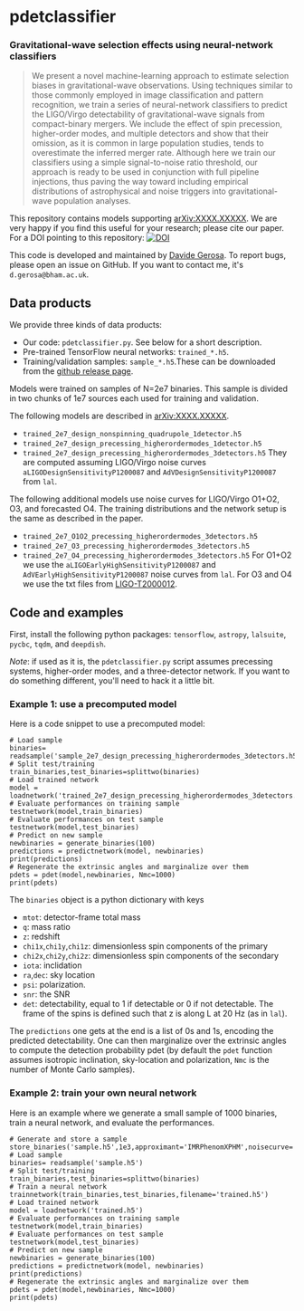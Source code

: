 # pdetclassifier

### Gravitational-wave selection effects using neural-network classifiers

> We present a novel machine-learning approach to estimate  selection biases in gravitational-wave observations. Using techniques similar to those commonly employed in image classification and pattern recognition, we train a series of neural-network classifiers to predict the LIGO/Virgo detectability of gravitational-wave signals from compact-binary mergers. We include the effect of spin precession, higher-order modes, and multiple detectors and show that their omission, as it is common in large population studies, tends to overestimate the inferred merger rate. Although here we train our classifiers using a simple signal-to-noise ratio threshold, our approach is ready to be used in conjunction with full pipeline injections, thus paving the way toward including empirical distributions of  astrophysical and noise triggers into gravitational-wave population analyses.


This repository contains models supporting [arXiv:XXXX.XXXXX](https://arxiv.org/abs/XXXX.XXXXX). We are very happy if you find this useful for your research; please cite our paper. For a DOI pointing to this repository: [![DOI](https://zenodo.org/badge/278096080.svg)](https://zenodo.org/badge/latestdoi/278096080)


This code is developed and maintained by [Davide Gerosa](https://davidegerosa.com/). To report bugs, please open an issue on GitHub. If you want to contact me, it's `d.gerosa@bham.ac.uk`. 


## Data products

We provide three kinds of data products:

- Our code: `pdetclassifier.py`. See below for a short description.
- Pre-trained TensorFlow neural networks: `trained_*.h5`.
- Training/validation samples: `sample_*.h5`.These can be downloaded from the [github release page](https://github.com/dgerosa/pdetclassifier/releases).

Models were trained on samples of N=2e7 binaries. This sample is divided in two chunks of 1e7 sources each used for training and validation. 

The following models are described in [arXiv:XXXX.XXXXX](https://arxiv.org/abs/XXXX.XXXXX). 
- `trained_2e7_design_nonspinning_quadrupole_1detector.h5`
- `trained_2e7_design_precessing_higherordermodes_1detector.h5`
- `trained_2e7_design_precessing_higherordermodes_3detectors.h5`
They are computed assuming LIGO/Virgo noise curves `aLIGODesignSensitivityP1200087` and `AdVDesignSensitivityP1200087` from `lal`. 

The following additional models use noise curves for LIGO/Virgo O1+O2, O3, and forecasted O4. The training distributions and the network setup is the same as described in the paper. 
- `trained_2e7_O1O2_precessing_higherordermodes_3detectors.h5`
- `trained_2e7_O3_precessing_higherordermodes_3detectors.h5`
- `trained_2e7_O4_precessing_higherordermodes_3detectors.h5`
For O1+O2 we use the `aLIGOEarlyHighSensitivityP1200087` and `AdVEarlyHighSensitivityP1200087` noise curves from `lal`. For O3 and O4 we use the txt files from [LIGO-T2000012](https://dcc.ligo.org/LIGO-T2000012/public).


## Code and examples

First, install the following python packages: `tensorflow`, `astropy`, `lalsuite`, `pycbc`, `tqdm`, and `deepdish`.

*Note*: if used as it is, the `pdetclassifier.py` script assumes precessing systems, higher-order modes, and a three-detector network. If you want to do something different, you'll need to hack it a little bit.  

### Example 1: use a precomputed model

Here is a code snippet to use a precomputed model:

```
# Load sample
binaries= readsample('sample_2e7_design_precessing_higherordermodes_3detectors.h5')
# Split test/training
train_binaries,test_binaries=splittwo(binaries)
# Load trained network
model = loadnetwork('trained_2e7_design_precessing_higherordermodes_3detectors.h5')
# Evaluate performances on training sample
testnetwork(model,train_binaries)
# Evaluate performances on test sample
testnetwork(model,test_binaries)
# Predict on new sample
newbinaries = generate_binaries(100)
predictions = predictnetwork(model, newbinaries)
print(predictions)
# Regenerate the extrinsic angles and marginalize over them
pdets = pdet(model,newbinaries, Nmc=1000)
print(pdets)
```

The `binaries` object is a python dictionary with keys 
- `mtot`: detector-frame total mass
- `q`: mass ratio
- `z`: redshift
- `chi1x`,`chi1y`,`chi1z`: dimensionless spin components of the primary
- `chi2x`,`chi2y`,`chi2z`: dimensionless spin components of the secondary
- `iota`: inclidation
- `ra`,`dec`: sky location
- `psi`: polarization.
- `snr`: the SNR
- `det`: detectability, equal to 1 if detectable or 0 if not detectable.
The frame of the spins is defined such that z is along L at 20 Hz (as in `lal`).

The `predictions` one gets at the end is a list of 0s and 1s, encoding the predicted detectability. One can then marginalize over the extrinsic angles to compute the detection probability pdet (by default the `pdet` function assumes isotropic inclination, sky-location and polarization, `Nmc` is the number of Monte Carlo samples).


### Example 2: train your own neural network

Here is an example where we generate a small sample of 1000 binaries, train a neural network, and evaluate the performances.

```
# Generate and store a sample
store_binaries('sample.h5',1e3,approximant='IMRPhenomXPHM',noisecurve='design',SNRthreshold=12)
# Load sample
binaries= readsample('sample.h5')
# Split test/training
train_binaries,test_binaries=splittwo(binaries)
# Train a neural network
trainnetwork(train_binaries,test_binaries,filename='trained.h5')
# Load trained network
model = loadnetwork('trained.h5')
# Evaluate performances on training sample
testnetwork(model,train_binaries)
# Evaluate performances on test sample
testnetwork(model,test_binaries)
# Predict on new sample
newbinaries = generate_binaries(100)
predictions = predictnetwork(model, newbinaries)
print(predictions)
# Regenerate the extrinsic angles and marginalize over them
pdets = pdet(model,newbinaries, Nmc=1000)
print(pdets)
```









